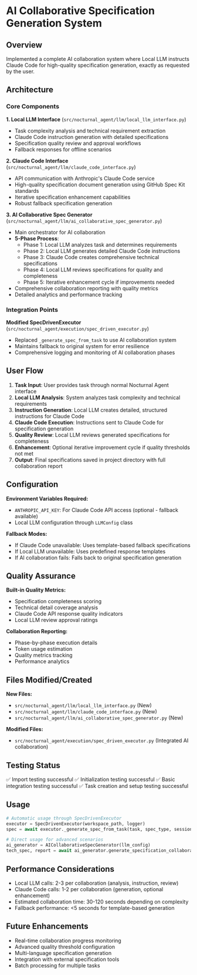 # AI Collaborative Specification Generation System

## Overview
Implemented a complete AI collaboration system where Local LLM instructs Claude Code for high-quality specification generation, exactly as requested by the user.

## Architecture

### Core Components

**1. Local LLM Interface** (`src/nocturnal_agent/llm/local_llm_interface.py`)
- Task complexity analysis and technical requirement extraction
- Claude Code instruction generation with detailed specifications
- Specification quality review and approval workflows
- Fallback responses for offline scenarios

**2. Claude Code Interface** (`src/nocturnal_agent/llm/claude_code_interface.py`) 
- API communication with Anthropic's Claude Code service
- High-quality specification document generation using GitHub Spec Kit standards
- Iterative specification enhancement capabilities
- Robust fallback specification generation

**3. AI Collaborative Spec Generator** (`src/nocturnal_agent/llm/ai_collaborative_spec_generator.py`)
- Main orchestrator for AI collaboration
- **5-Phase Process**:
  - Phase 1: Local LLM analyzes task and determines requirements
  - Phase 2: Local LLM generates detailed Claude Code instructions  
  - Phase 3: Claude Code creates comprehensive technical specifications
  - Phase 4: Local LLM reviews specifications for quality and completeness
  - Phase 5: Iterative enhancement cycle if improvements needed
- Comprehensive collaboration reporting with quality metrics
- Detailed analytics and performance tracking

### Integration Points

**Modified SpecDrivenExecutor** (`src/nocturnal_agent/execution/spec_driven_executor.py`)
- Replaced `_generate_spec_from_task` to use AI collaboration system
- Maintains fallback to original system for error resilience  
- Comprehensive logging and monitoring of AI collaboration phases

## User Flow

1. **Task Input**: User provides task through normal Nocturnal Agent interface
2. **Local LLM Analysis**: System analyzes task complexity and technical requirements
3. **Instruction Generation**: Local LLM creates detailed, structured instructions for Claude Code
4. **Claude Code Execution**: Instructions sent to Claude Code for specification generation
5. **Quality Review**: Local LLM reviews generated specifications for completeness
6. **Enhancement**: Optional iterative improvement cycle if quality thresholds not met
7. **Output**: Final specifications saved in project directory with full collaboration report

## Configuration

**Environment Variables Required:**
- `ANTHROPIC_API_KEY`: For Claude Code API access (optional - fallback available)
- Local LLM configuration through `LLMConfig` class

**Fallback Modes:**
- If Claude Code unavailable: Uses template-based fallback specifications
- If Local LLM unavailable: Uses predefined response templates
- If AI collaboration fails: Falls back to original specification generation

## Quality Assurance

**Built-in Quality Metrics:**
- Specification completeness scoring
- Technical detail coverage analysis
- Claude Code API response quality indicators
- Local LLM review approval ratings

**Collaboration Reporting:**
- Phase-by-phase execution details
- Token usage estimation
- Quality metrics tracking
- Performance analytics

## Files Modified/Created

**New Files:**
- `src/nocturnal_agent/llm/local_llm_interface.py` (New)
- `src/nocturnal_agent/llm/claude_code_interface.py` (New)  
- `src/nocturnal_agent/llm/ai_collaborative_spec_generator.py` (New)

**Modified Files:**
- `src/nocturnal_agent/execution/spec_driven_executor.py` (Integrated AI collaboration)

## Testing Status

✅ Import testing successful
✅ Initialization testing successful
✅ Basic integration testing successful
✅ Task creation and setup testing successful

## Usage

```python
# Automatic usage through SpecDrivenExecutor
executor = SpecDrivenExecutor(workspace_path, logger)
spec = await executor._generate_spec_from_task(task, spec_type, session_id)

# Direct usage for advanced scenarios  
ai_generator = AICollaborativeSpecGenerator(llm_config)
tech_spec, report = await ai_generator.generate_specification_collaboratively(task)
```

## Performance Considerations

- Local LLM calls: 2-3 per collaboration (analysis, instruction, review)
- Claude Code calls: 1-2 per collaboration (generation, optional enhancement)
- Estimated collaboration time: 30-120 seconds depending on complexity
- Fallback performance: <5 seconds for template-based generation

## Future Enhancements

- Real-time collaboration progress monitoring
- Advanced quality threshold configuration
- Multi-language specification generation
- Integration with external specification tools
- Batch processing for multiple tasks